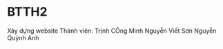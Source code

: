 # BTTH2
Xây dựng website
Thành viên: Trịnh CÔng Minh
            Nguyễn Viết Sơn
            Nguyễn Quỳnh Anh
